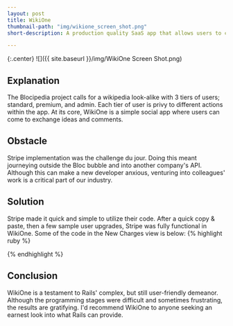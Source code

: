 ```yaml
---
layout: post
title: WikiOne
thumbnail-path: "img/wikione_screen_shot.png"
short-description: A production quality SaaS app that allows users to create their own wikis.

---
```


{:.center}
![]({{ site.baseurl }}/img/WikiOne Screen Shot.png)

## Explanation

The Blocipedia project calls for a wikipedia look-alike with 3 tiers of users; standard, premium, and admin. Each tier of user is privy to different actions within the app. At its core, WikiOne is a simple social app where users can come to exchange ideas and comments.

## Obstacle

Stripe implementation was the challenge du jour. Doing this meant journeying outside the Bloc bubble and into another company's API. Although this can make a new developer anxious, venturing into colleagues' work is a critical part of our industry.

## Solution

Stripe made it quick and simple to utilize their code. After a quick copy & paste, then a few sample user upgrades, Stripe was fully functional in WikiOne. Some of the code in the New Charges view is below:
{% highlight ruby %}
<script src="https://checkout.stripe.com/checkout.js" class="stripe-button"
        data-key="<%= ENV['STRIPE_PUBLISHABLE_KEY'] %>"
        data-description="Premium WikiOne Membership - #{current_user.username}"
        data-amount="$19.99"
        data-locale="auto">
</script>
{% endhighlight %}


## Conclusion

WikiOne is a testament to Rails' complex, but still user-friendly demeanor. Although the programming stages were difficult and sometimes frustrating, the results are gratifying. I'd recommend WikiOne to anyone seeking an earnest look into what Rails can provide.
